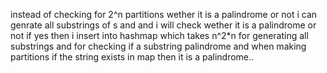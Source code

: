 instead of checking for 2^n partitions wether it is a palindrome or not i can genrate all
substrings of s and and  i will check wether it is a palindrome or not if yes then i insert into
hashmap which takes n^2*n for generating all substrings and for checking  if a substring palindrome and when making partitions if the string exists in map then it is a palindrome..